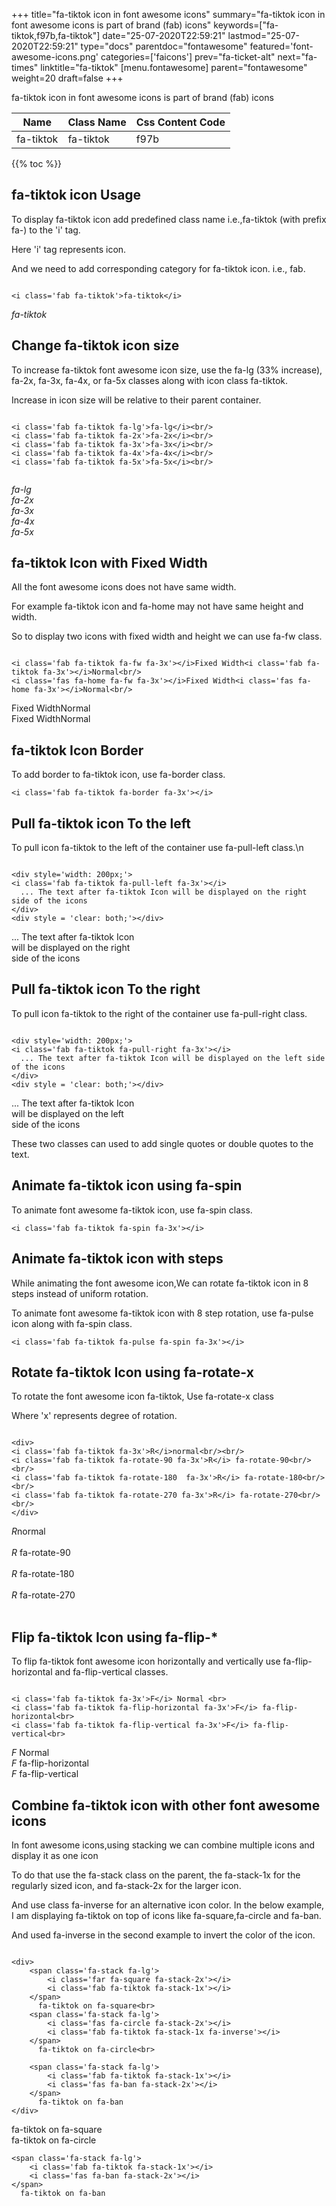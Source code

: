 +++
title="fa-tiktok icon in font awesome icons"
summary="fa-tiktok icon in font awesome icons is part of brand (fab) icons"
keywords=["fa-tiktok,f97b,fa-tiktok"]
date="25-07-2020T22:59:21"
lastmod="25-07-2020T22:59:21"
type="docs"
parentdoc="fontawesome"
featured='font-awesome-icons.png'
categories=['faicons']
prev="fa-ticket-alt"
next="fa-times"
linktitle="fa-tiktok"
[menu.fontawesome]
parent="fontawesome"
weight=20
draft=false
+++


fa-tiktok icon in font awesome icons is part of brand (fab) icons

<div class='table-responsive'><table class='table'><thead><tr><th>Name</th><th>Class Name</th><th>Css Content Code</th></tr></thead><tbody><tr><td>fa-tiktok</td><td>fa-tiktok</td><td>f97b</td></tr></tbody></table></div>


{{% toc %}}


## fa-tiktok icon Usage

To display fa-tiktok icon add predefined class name i.e.,fa-tiktok (with prefix fa-) to the 'i' tag.

Here 'i' tag represents icon.

And we need to add corresponding category for fa-tiktok icon. i.e., fab.


```

<i class='fab fa-tiktok'>fa-tiktok</i>
```

<i class='fab fa-tiktok'>fa-tiktok</i>




## Change fa-tiktok icon size
To increase fa-tiktok font awesome icon size, use the fa-lg (33% increase), fa-2x, fa-3x, fa-4x, or fa-5x classes along with icon class fa-tiktok.

Increase in icon size will be relative to their parent container. 

```

<i class='fab fa-tiktok fa-lg'>fa-lg</i><br/>
<i class='fab fa-tiktok fa-2x'>fa-2x</i><br/>
<i class='fab fa-tiktok fa-3x'>fa-3x</i><br/>
<i class='fab fa-tiktok fa-4x'>fa-4x</i><br/>
<i class='fab fa-tiktok fa-5x'>fa-5x</i><br/>
            
```

<i class='fab fa-tiktok fa-lg'>fa-lg</i><br/>
<i class='fab fa-tiktok fa-2x'>fa-2x</i><br/>
<i class='fab fa-tiktok fa-3x'>fa-3x</i><br/>
<i class='fab fa-tiktok fa-4x'>fa-4x</i><br/>
<i class='fab fa-tiktok fa-5x'>fa-5x</i><br/>
            



## fa-tiktok Icon with Fixed Width 

All the font awesome icons does not have same width.

For example fa-tiktok icon and fa-home may not have same height and width.

So to display two icons with fixed width and height we can use fa-fw class.


```

<i class='fab fa-tiktok fa-fw fa-3x'></i>Fixed Width<i class='fab fa-tiktok fa-3x'></i>Normal<br/>
<i class='fas fa-home fa-fw fa-3x'></i>Fixed Width<i class='fas fa-home fa-3x'></i>Normal<br/>
```

<i class='fab fa-tiktok fa-fw fa-3x'></i>Fixed Width<i class='fab fa-tiktok fa-3x'></i>Normal<br/>
<i class='fas fa-home fa-fw fa-3x'></i>Fixed Width<i class='fas fa-home fa-3x'></i>Normal<br/>



## fa-tiktok Icon Border 

To add border to fa-tiktok icon, use fa-border class.


```
<i class='fab fa-tiktok fa-border fa-3x'></i>

```
<i class='fab fa-tiktok fa-border fa-3x'></i>





## Pull fa-tiktok icon To the left

To pull icon fa-tiktok to the left of the container use fa-pull-left class.\n

```

<div style='width: 200px;'>
<i class='fab fa-tiktok fa-pull-left fa-3x'></i>
  ... The text after fa-tiktok Icon will be displayed on the right side of the icons
</div>
<div style = 'clear: both;'></div>
```

<div style='width: 200px;'>
<i class='fab fa-tiktok fa-pull-left fa-3x'></i>
  ... The text after fa-tiktok Icon will be displayed on the right side of the icons
</div>
<div style = 'clear: both;'></div>




## Pull fa-tiktok icon To the right
To pull icon fa-tiktok to the right of the container use fa-pull-right class.

```

<div style='width: 200px;'>
<i class='fab fa-tiktok fa-pull-right fa-3x'></i>
  ... The text after fa-tiktok Icon will be displayed on the left side of the icons
</div>
<div style = 'clear: both;'></div>
```

<div style='width: 200px;'>
<i class='fab fa-tiktok fa-pull-right fa-3x'></i>
  ... The text after fa-tiktok Icon will be displayed on the left side of the icons
</div>
<div style = 'clear: both;'></div>

These two classes can used to add single quotes or double quotes to the text.


## Animate fa-tiktok icon using fa-spin
To animate font awesome fa-tiktok icon, use fa-spin class.

```
<i class='fab fa-tiktok fa-spin fa-3x'></i>
```
<i class='fab fa-tiktok fa-spin fa-3x'></i>




## Animate fa-tiktok icon with steps
While animating the font awesome icon,We can rotate fa-tiktok icon in 8 steps instead of uniform rotation.

To animate font awesome fa-tiktok icon with 8 step rotation, use fa-pulse icon along with fa-spin class.


```
<i class='fab fa-tiktok fa-pulse fa-spin fa-3x'></i>

```
<i class='fab fa-tiktok fa-pulse fa-spin fa-3x'></i>





## Rotate fa-tiktok Icon using fa-rotate-x
To rotate the font awesome icon fa-tiktok, Use fa-rotate-x class

Where 'x' represents degree of rotation.


```

<div>
<i class='fab fa-tiktok fa-3x'>R</i>normal<br/><br/>
<i class='fab fa-tiktok fa-rotate-90 fa-3x'>R</i> fa-rotate-90<br/><br/> 
<i class='fab fa-tiktok fa-rotate-180  fa-3x'>R</i> fa-rotate-180<br/><br/> 
<i class='fab fa-tiktok fa-rotate-270 fa-3x'>R</i> fa-rotate-270<br/><br/>
</div>
```

<div>
<i class='fab fa-tiktok fa-3x'>R</i>normal<br/><br/>
<i class='fab fa-tiktok fa-rotate-90 fa-3x'>R</i> fa-rotate-90<br/><br/> 
<i class='fab fa-tiktok fa-rotate-180  fa-3x'>R</i> fa-rotate-180<br/><br/> 
<i class='fab fa-tiktok fa-rotate-270 fa-3x'>R</i> fa-rotate-270<br/><br/>
</div>




## Flip fa-tiktok Icon using fa-flip-*
To flip fa-tiktok font awesome icon horizontally and vertically use fa-flip-horizontal and fa-flip-vertical classes. 

```

<i class='fab fa-tiktok fa-3x'>F</i> Normal <br>
<i class='fab fa-tiktok fa-flip-horizontal fa-3x'>F</i> fa-flip-horizontal<br>
<i class='fab fa-tiktok fa-flip-vertical fa-3x'>F</i> fa-flip-vertical<br>
```

<i class='fab fa-tiktok fa-3x'>F</i> Normal <br>
<i class='fab fa-tiktok fa-flip-horizontal fa-3x'>F</i> fa-flip-horizontal<br>
<i class='fab fa-tiktok fa-flip-vertical fa-3x'>F</i> fa-flip-vertical<br>




## Combine fa-tiktok icon with other font awesome icons
In font awesome icons,using stacking we can combine multiple icons and display it as one icon 

To do that use the fa-stack class on the parent, the fa-stack-1x for the regularly sized icon, and fa-stack-2x for the larger icon.

And use class fa-inverse for an alternative icon color. 
In the below example, I am displaying fa-tiktok on top of icons like fa-square,fa-circle and fa-ban.

And used fa-inverse in the second example to invert the color of the icon.

```

<div>
    <span class='fa-stack fa-lg'>
        <i class='far fa-square fa-stack-2x'></i>
        <i class='fab fa-tiktok fa-stack-1x'></i>
    </span>
      fa-tiktok on fa-square<br>
    <span class='fa-stack fa-lg'>
        <i class='fas fa-circle fa-stack-2x'></i>
        <i class='fab fa-tiktok fa-stack-1x fa-inverse'></i>
    </span>
      fa-tiktok on fa-circle<br>

    <span class='fa-stack fa-lg'>
        <i class='fab fa-tiktok fa-stack-1x'></i>
        <i class='fas fa-ban fa-stack-2x'></i>
    </span>
      fa-tiktok on fa-ban
</div>
```

<div>
    <span class='fa-stack fa-lg'>
        <i class='far fa-square fa-stack-2x'></i>
        <i class='fab fa-tiktok fa-stack-1x'></i>
    </span>
      fa-tiktok on fa-square<br>
    <span class='fa-stack fa-lg'>
        <i class='fas fa-circle fa-stack-2x'></i>
        <i class='fab fa-tiktok fa-stack-1x fa-inverse'></i>
    </span>
      fa-tiktok on fa-circle<br>

    <span class='fa-stack fa-lg'>
        <i class='fab fa-tiktok fa-stack-1x'></i>
        <i class='fas fa-ban fa-stack-2x'></i>
    </span>
      fa-tiktok on fa-ban
</div>






